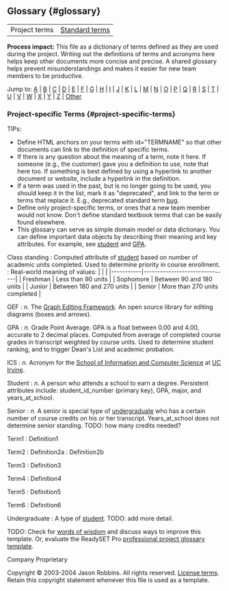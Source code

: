 Glossary {#glossary}
--------

|               |                                     |
|---------------|-------------------------------------|
| Project terms | [Standard terms](glossary-std.html) |

**Process impact:** This file as a dictionary of terms defined as they
are used during the project. Writing out the definitions of terms and
acronyms here helps keep other documents more concise and precise. A
shared glossary helps prevent misunderstandings and makes it easier for
new team members to be productive.

Jump to: [A](#A) | [B](#B) | [C](#C) | [D](#D) | [E](#E) | [F](#F) |
[G](#G) | [H](#H) | [I](#I) | [J](#J) | [K](#K) | [L](#L) | [M](#M) |
[N](#N) | [O](#O) | [P](#P) | [Q](#Q) | [R](#R) | [S](#S) | [T](#T) |
[U](#U) | [V](#V) | [W](#W) | [X](#X) | [Y](#Y) | [Z](#Z) |
[Other](#Other)

### Project-specific Terms {#project-specific-terms}

TIPs:
-   Define HTML anchors on your terms with id="TERMNAME" so that other
    documents can link to the definition of specific terms.
-   If there is any question about the meaning of a term, note it here.
    If someone (e.g., the customer) gave you a definition to use, note
    that here too. If something is best defined by using a hyperlink to
    another document or website, include a hyperlink in the definition.
-   If a term was used in the past, but is no longer going to be used,
    you should keep it in the list, mark it as "deprecated", and link to
    the term or terms that replace it. E.g., deprecated standard term
    [bug](glossary-std.html#bug).
-   Define only project-specific terms, or ones that a new team member
    would not know. Don't define standard textbook terms that can be
    easily found elsewhere.
-   This glossary can serve as simple domain model or data dictionary.
    You can define important data objects by describing their meaning
    and key attributes. For example, see [student](#student) and
    [GPA](#gpa).

Class standing
:   Computed attribute of [student](#student) based on number of
    academic units completed. Used to determine priority in
    course enrollment.
:   Real-world meaning of values:
    |           |                               |
    |-----------|-------------------------------|
    | Freshman  | Less than 90 units            |
    | Sophomore | Between 90 and 180 units      |
    | Junior    | Between 180 and 270 units     |
    | Senior    | More than 270 units completed |

GEF
:   *n.* The [Graph Editing Framework](http://gef.tigris.org/). An open
    source library for editing diagrams (boxes and arrows).

GPA
:   *n.* Grade Point Average. GPA is a float between 0.00 and 4.00,
    accurate to 2 decimal places. Computed from average of completed
    course grades in transcript weighted by course units. Used to
    determine student ranking, and to trigger Dean's List and
    academic probation.

ICS
:   *n.* Acronym for the [School of Information and Computer
    Science](http://www.ics.uci.edu/) at [UC
    Irvine](http://www.uci.edu/).

Student
:   *n.* A person who attends a school to earn a degree. Persistent
    attributes include: student\_id\_number (primary key), GPA, major,
    and years\_at\_school.

Senior
:   *n.* A senior is special type of [undergraduate](#undergraduate) who
    has a certain number of course credits on his or her transcript.
    Years\_at\_school does not determine senior standing. TODO: how many
    credits needed?

Term1
:   Definition1

Term2
:   Definition2a
:   Definition2b

Term3
:   Definition3

Term4
:   Definition4

Term5
:   Definition5

Term6
:   Definition6

Undergraduate
:   A type of [student](#student). TODO: add more detail.

TODO: Check for [words of
wisdom](http://readyset.tigris.org/words-of-wisdom/glossary.html) and
discuss ways to improve this template. Or, evaluate the ReadySET Pro
[professional project glossary
template](http://www.readysetpro.com/ "pro use case template and sample test plan").

Company Proprietary

Copyright © 2003-2004 Jason Robbins. All rights reserved. [License
terms](readyset-license.html). Retain this copyright statement whenever
this file is used as a template.


